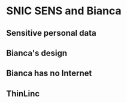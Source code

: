 # SNIC SENS and Bianca

## Sensitive personal data

## Bianca's design

## Bianca has no Internet

## ThinLinc
